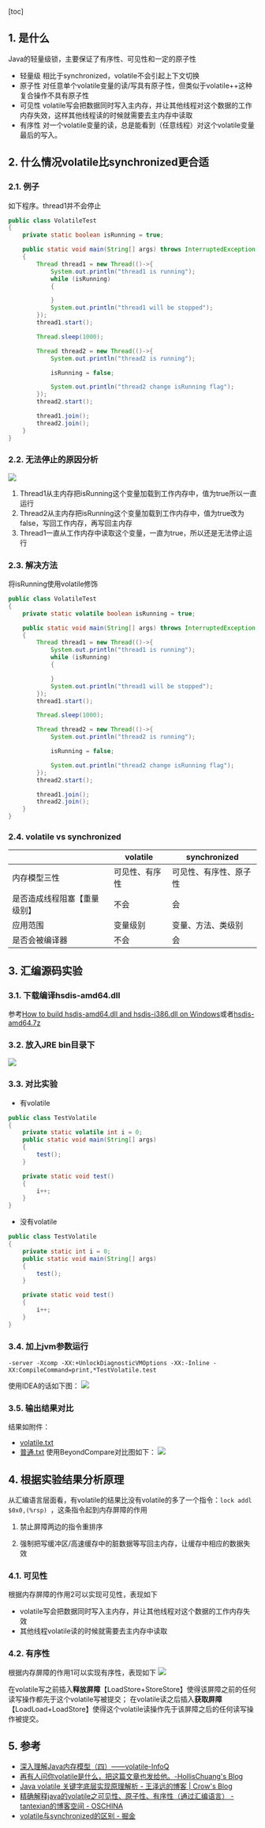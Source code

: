 
[toc]

 
## 1. 是什么

Java的轻量级锁，主要保证了有序性、可见性和一定的原子性
- 轻量级
相比于synchronized，volatile不会引起上下文切换
- 原子性
对任意单个volatile变量的读/写具有原子性，但类似于volatile++这种复合操作不具有原子性
- 可见性
volatile写会把数据同时写入主内存，并让其他线程对这个数据的工作内存失效，这样其他线程读的时候就需要去主内存中读取
- 有序性
对一个volatile变量的读，总是能看到（任意线程）对这个volatile变量最后的写入。


## 2. 什么情况volatile比synchronized更合适


### 2.1. 例子
如下程序。thread1并不会停止
```java
public class VolatileTest
{
    private static boolean isRunning = true;

    public static void main(String[] args) throws InterruptedException
    {
        Thread thread1 = new Thread(()->{
            System.out.println("thread1 is running");
            while (isRunning)
            {

            }
            System.out.println("thread1 will be stopped");
        });
        thread1.start();

        Thread.sleep(1000);

        Thread thread2 = new Thread(()->{
            System.out.println("thread2 is running");

            isRunning = false;

            System.out.println("thread2 change isRunning flag");
        });
        thread2.start();

        thread1.join();
        thread2.join();
    }
}
```


### 2.2. 无法停止的原因分析
![](https://raw.githubusercontent.com/TDoct/images/master/img/20200118142603.png)
1. Thread1从主内存把isRunning这个变量加载到工作内存中，值为true所以一直运行
2. Thread2从主内存把isRunning这个变量加载到工作内存中，值为true改为false，写回工作内存，再写回主内存
3. Thread1一直从工作内存中读取这个变量，一直为true，所以还是无法停止运行

### 2.3. 解决方法
将isRunning使用volatile修饰
```java
public class VolatileTest
{
    private static volatile boolean isRunning = true;

    public static void main(String[] args) throws InterruptedException
    {
        Thread thread1 = new Thread(()->{
            System.out.println("thread1 is running");
            while (isRunning)
            {

            }
            System.out.println("thread1 will be stopped");
        });
        thread1.start();

        Thread.sleep(1000);

        Thread thread2 = new Thread(()->{
            System.out.println("thread2 is running");

            isRunning = false;

            System.out.println("thread2 change isRunning flag");
        });
        thread2.start();

        thread1.join();
        thread2.join();
    }
}
```

### 2.4. volatile vs synchronized
|                            |   volatile    |     synchronized     |
| -------------------------- | ------------- | -------------------- |
| 内存模型三性                | 可见性、有序性 | 可见性、有序性、原子性 |
| 是否造成线程阻塞【重量级别】 | 不会          | 会                    |
| 应用范围                   | 变量级别       | 变量、方法、类级别     |
| 是否会被编译器              | 不会          | 会                   |




## 3. 汇编源码实验
### 3.1. 下载编译hsdis-amd64.dll
参考[How to build hsdis\-amd64\.dll and hsdis\-i386\.dll on Windows](https://dropzone.nfshost.com/hsdis/)或者[hsdis-amd64.7z](../2.Synchronized/_v_attachments/20200123134005963_25574/hsdis-amd64.7z)
### 3.2. 放入JRE bin目录下
![](https://raw.githubusercontent.com/TDoct/images/master/img/20200114134345.png)

### 3.3. 对比实验
- 有volatile

```java
public class TestVolatile
{
    private static volatile int i = 0;
    public static void main(String[] args)
    {
        test();
    }

    private static void test()
    {
        i++;
    }
}  
```
- 没有volatile

```java
public class TestVolatile
{
    private static int i = 0;
    public static void main(String[] args)
    {
        test();
    }

    private static void test()
    {
        i++;
    }
}      
```
### 3.4. 加上jvm参数运行
```jvm
-server -Xcomp -XX:+UnlockDiagnosticVMOptions -XX:-Inline -XX:CompileCommand=print,*TestVolatile.test
```
使用IDEA的话如下图：
![](https://raw.githubusercontent.com/TDoct/images/master/img/20200113173853.png)

### 3.5. 输出结果对比
结果如附件：
- [volatile.txt](_v_attachments/20200113174306533_24106/volatile.txt)
- [普通.txt](_v_attachments/20200113174306533_24106/普通.txt)
使用BeyondCompare对比图如下：
![](https://raw.githubusercontent.com/TDoct/images/master/img/20200113174211.png)


## 4. 根据实验结果分析原理

从汇编语言层面看，有volatile的结果比没有volatile的多了一个指令：`lock addl $0x0,(%rsp) `，这条指令起到内存屏障的作用
1. 禁止屏障两边的指令重排序

2. 强制把写缓冲区/高速缓存中的脏数据等写回主内存，让缓存中相应的数据失效




### 4.1. 可见性
根据内存屏障的作用2可以实现可见性，表现如下
- volatile写会把数据同时写入主内存，并让其他线程对这个数据的工作内存失效
- 其他线程volatile读的时候就需要去主内存中读取





### 4.2. 有序性
根据内存屏障的作用1可以实现有序性，表现如下
![](https://raw.githubusercontent.com/TDoct/images/master/img/20200114113318.png)

在volatile写之前插入**释放屏障**【LoadStore+StoreStore】使得该屏障之前的任何读写操作都先于这个volatile写被提交；
在volatile读之后插入**获取屏障**【LoadLoad+LoadStore】使得这个volatile读操作先于该屏障之后的任何读写操作被提交。

## 5. 参考

- [深入理解Java内存模型（四）——volatile\-InfoQ](https://www.infoq.cn/article/java-memory-model-4/)
- [再有人问你volatile是什么，把这篇文章也发给他。\-HollisChuang's Blog](https://www.hollischuang.com/archives/2673)
- [Java volatile 关键字底层实现原理解析 \- 王泽远的博客 \| Crow's Blog](https://crowhawk.github.io/2018/02/10/volatile/)
- [精确解释java的volatile之可见性、原子性、有序性（通过汇编语言） \- tantexian的博客空间 \- OSCHINA](https://my.oschina.net/tantexian/blog/808032)
- [volatile与synchronized的区别 \- 掘金](https://juejin.im/post/5ae134e76fb9a07acb3c8ea7)
